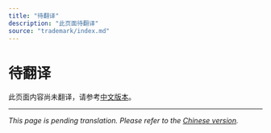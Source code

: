 ```yaml
---
title: "待翻译"
description: "此页面待翻译"
source: "trademark/index.md"
---
```


# 待翻译

此页面内容尚未翻译，请参考[中文版本](../../zh/trademark/index.md)。

---

*This page is pending translation. Please refer to the [Chinese version](../../zh/trademark/index.md).*
